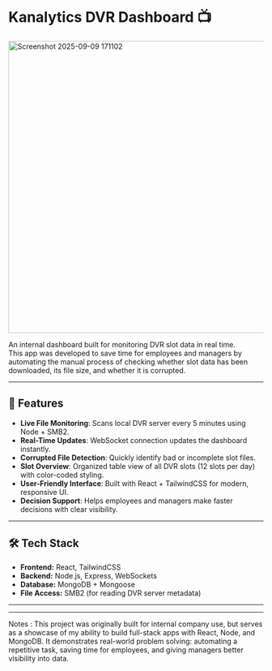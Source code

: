 # Kanalytics DVR Dashboard 📺
<img width="1280" height="576" alt="Screenshot 2025-09-09 171102" src="https://github.com/user-attachments/assets/40f723bd-eea7-4d40-bc5d-311900b0d672" />

An internal dashboard built for monitoring DVR slot data in real time.  
This app was developed to save time for employees and managers by automating the manual process of checking whether slot data has been downloaded, its file size, and whether it is corrupted.

---

## 🚀 Features
- **Live File Monitoring**: Scans local DVR server every 5 minutes using Node + SMB2.  
- **Real-Time Updates**: WebSocket connection updates the dashboard instantly.  
- **Corrupted File Detection**: Quickly identify bad or incomplete slot files.  
- **Slot Overview**: Organized table view of all DVR slots (12 slots per day) with color-coded styling.  
- **User-Friendly Interface**: Built with React + TailwindCSS for modern, responsive UI.  
- **Decision Support**: Helps employees and managers make faster decisions with clear visibility.

---

## 🛠️ Tech Stack
- **Frontend:** React, TailwindCSS  
- **Backend:** Node.js, Express, WebSockets  
- **Database:** MongoDB + Mongoose  
- **File Access:** SMB2 (for reading DVR server metadata)  

---



---
Notes :
This project was originally built for internal company use, but serves as a showcase of my ability to build full-stack apps with React, Node, and MongoDB.
It demonstrates real-world problem solving: automating a repetitive task, saving time for employees, and giving managers better visibility into data.
